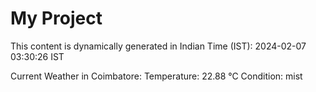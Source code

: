 # My Project

This content is dynamically generated in Indian Time (IST): 2024-02-07 03:30:26 IST


Current Weather in Coimbatore:
Temperature: 22.88 °C
Condition: mist
